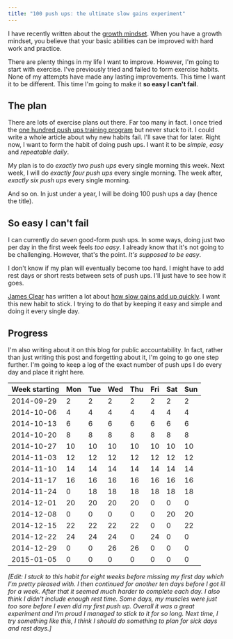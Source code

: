 ```yaml
---
title: "100 push ups: the ultimate slow gains experiment"
---
```


I have recently written about the [growth mindset](/the-growth-mindset-applied-to-my-life-part-1/). When you have a growth mindset, you believe that your basic abilities can be improved with hard work and practice. 

There are plenty things in my life I want to improve. However, I'm going to start with exercise. I've previously tried and failed to form exercise habits. None of my attempts have made any lasting improvements. This time I want it to be different. This time I'm going to make it **so easy I can't fail**.


## The plan

There are lots of exercise plans out there. Far too many in fact. I once tried the [one hundred push ups training program](http://hundredpushups.com/) but never stuck to it. I could write a whole article about why new habits fail. I'll save that for later. Right now, I want to form the habit of doing push ups. I want it to be *simple*, *easy* and *repeatable daily*. 

My plan is to do *exactly two push ups* every single morning this week. Next week, I will do *exactly four push ups* every single morning. The week after, *exactly six push ups* every single morning. 

And so on. In just under a year, I will be doing 100 push ups a day (hence the title). 

## So easy I can't fail

I can currently do *seven* good-form push ups. In some ways, doing just two per day in the first week feels *too easy*. I already know that it's not going to be challenging. However, that's the point. *It's supposed to be easy*. 

I don't know if my plan will eventually become too hard. I might have to add rest days or short rests between sets of push ups. I'll just have to see how it goes. 

[James Clear](http://jamesclear.com/) has written a lot about [how slow gains add up quickly](http://jamesclear.com/slow-gains). I want this new habit to stick. I trying to do that by keeping it easy and simple and doing it every single day. 

## Progress

I'm also writing about it on this blog for public accountability. In fact, rather than just writing this post and forgetting about it, I'm going to go one step further. I'm going to keep a log of the exact number of push ups I do every day and place it right here. 

| Week starting | Mon | Tue | Wed | Thu | Fri | Sat | Sun |
|---------------|-----|-----|-----|-----|-----|-----|-----|
| 2014-09-29    |  2  |  2  |  2  |  2  |  2  |  2  |  2  |
| 2014-10-06    |  4  |  4  |  4  |  4  |  4  |  4  |  4  |
| 2014-10-13    |  6  |  6  |  6  |  6  |  6  |  6  |  6  |
| 2014-10-20    |  8  |  8  |  8  |  8  |  8  |  8  |  8  |
| 2014-10-27    | 10  | 10  | 10  | 10  | 10  | 10  | 10  |
| 2014-11-03    | 12  | 12  | 12  | 12  | 12  | 12  | 12  |
| 2014-11-10    | 14  | 14  | 14  | 14  | 14  | 14  | 14  |
| 2014-11-17    | 16  | 16  | 16  | 16  | 16  | 16  | 16  |
| 2014-11-24    |  0  | 18  | 18  | 18  | 18  | 18  | 18  |
| 2014-12-01    | 20  | 20  | 20  | 20  |  0  |  0  |  0  |
| 2014-12-08    |  0  |  0  |  0  |  0  |  0  | 20  | 20  |
| 2014-12-15    | 22  | 22  | 22  | 22  |  0  |  0  | 22  |
| 2014-12-22    | 24  | 24  | 24  |  0  | 24  |  0  |  0  |
| 2014-12-29    |  0  |  0  | 26  | 26  |  0  |  0  |  0  |
| 2015-01-05    |  0  |  0  |  0  |  0  |  0  |  0  |  0  |

*[Edit: I stuck to this habit for eight weeks before missing my first day which I'm pretty pleased with. I then continued for another ten days before I got ill for a week. After that it seemed much harder to complete each day. I also think I didn't include enough rest time. Some days, my muscles were just too sore before I even did my first push up. Overall it was a great experiment and I'm proud I managed to stick to it for so long. Next time, I try something like this, I think I should do something to plan for sick days and rest days.]*
